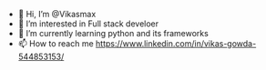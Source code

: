 - 👋 Hi, I’m @Vikasmax
- 👀 I’m interested in Full stack develoer
- 🌱 I’m currently learning python and its frameworks
- 📫 How to reach me https://www.linkedin.com/in/vikas-gowda-544853153/

<!---
Vikasmax/Vikasmax is a ✨ special ✨ repository because its `README.md` (this file) appears on your GitHub profile.
You can click the Preview link to take a look at your changes.
--->
